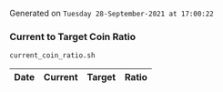 Generated on `Tuesday 28-September-2021 at 17:00:22`

### Current to Target Coin Ratio
`current_coin_ratio.sh`

Date|Current|Target|Ratio
---|---|---|---
